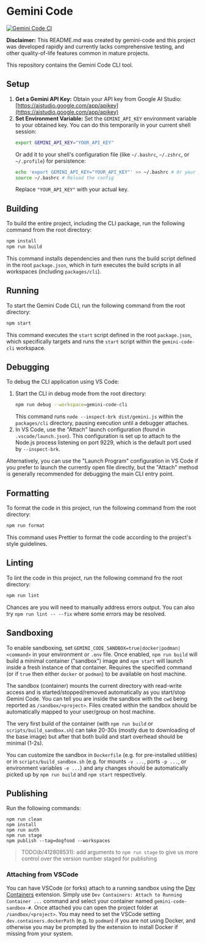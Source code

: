# Gemini Code

[![Gemini Code CI](https://github.com/google-gemini/gemini-code/actions/workflows/ci.yml/badge.svg)](https://github.com/google-gemini/gemini-code/actions/workflows/ci.yml)

**Disclaimer:** This README.md was created by gemini-code and this project was developed rapidly and currently lacks comprehensive testing, and other quality-of-life features common in mature projects.

This repository contains the Gemini Code CLI tool.

## Setup

1.  **Get a Gemini API Key:** Obtain your API key from Google AI Studio: [https://aistudio.google.com/app/apikey](https://aistudio.google.com/app/apikey)
2.  **Set Environment Variable:** Set the `GEMINI_API_KEY` environment variable to your obtained key. You can do this temporarily in your current shell session:
    ```bash
    export GEMINI_API_KEY="YOUR_API_KEY"
    ```
    Or add it to your shell's configuration file (like `~/.bashrc`, `~/.zshrc`, or `~/.profile`) for persistence:
    ```bash
    echo 'export GEMINI_API_KEY="YOUR_API_KEY"' >> ~/.bashrc # Or your preferred shell config file
    source ~/.bashrc # Reload the config
    ```
    Replace `"YOUR_API_KEY"` with your actual key.

## Building

To build the entire project, including the CLI package, run the following command from the root directory:

```bash
npm install
npm run build
```

This command installs dependencies and then runs the build script defined in the root `package.json`, which in turn executes the build scripts in all workspaces (including `packages/cli`).

## Running

To start the Gemini Code CLI, run the following command from the root directory:

```bash
npm start
```

This command executes the `start` script defined in the root `package.json`, which specifically targets and runs the `start` script within the `gemini-code-cli` workspace.

## Debugging

To debug the CLI application using VS Code:

1.  Start the CLI in debug mode from the root directory:
    ```bash
    npm run debug --workspace=gemini-code-cli
    ```
    This command runs `node --inspect-brk dist/gemini.js` within the `packages/cli` directory, pausing execution until a debugger attaches.
2.  In VS Code, use the "Attach" launch configuration (found in `.vscode/launch.json`). This configuration is set up to attach to the Node.js process listening on port 9229, which is the default port used by `--inspect-brk`.

Alternatively, you can use the "Launch Program" configuration in VS Code if you prefer to launch the currently open file directly, but the "Attach" method is generally recommended for debugging the main CLI entry point.

## Formatting

To format the code in this project, run the following command from the root directory:

```bash
npm run format
```

This command uses Prettier to format the code according to the project's style guidelines.

## Linting

To lint the code in this project, run the following command fro the root directory:

```bash
npm run lint
```

Chances are you will need to manually address errors output. You can also try `npm run lint -- --fix` where some errors may be resolved.

## Sandboxing

To enable sandboxing, set `GEMINI_CODE_SANDBOX=true|docker|podman|<command>` in your environment or `.env` file. Once enabled, `npm run build` will build a minimal container ("sandbox") image and `npm start` will launch inside a fresh instance of that container. Requires the specified command (or if `true` then either `docker` or `podman`) to be available on host machine.

The sandbox (container) mounts the current directory with read-write access and is started/stopped/removed automatically as you start/stop Gemini Code. You can tell you are inside the sandbox with the `cwd` being reported as `/sandbox/<project>`. Files created within the sandbox should be automatically mapped to your user/group on host machine.

The very first build of the container (with `npm run build` or `scripts/build_sandbox.sh`) can take 20-30s (mostly due to downloading of the base image) but after that both build and start overhead should be minimal (1-2s).

You can customize the sandbox in `Dockerfile` (e.g. for pre-installed utilities) or in `scripts/build_sandbox.sh` (e.g. for mounts `-v ...`, ports `-p ...`, or environment variables `-e ...`) and any changes should be automatically picked up by `npm run build` and `npm start` respectively.

## Publishing

Run the following commands:

```
npm run clean
npm install
npm run auth
npm run stage
npm publish --tag=dogfood --workspaces
```

> TODO(b/412808531): add arguments to `npm run stage` to give us more control over the version number staged for publishing

### Attaching from VSCode

You can have VSCode (or forks) attach to a running sandbox using the [Dev Containers](https://marketplace.cursorapi.com/items?itemName=ms-vscode-remote.remote-containers) extension. Simply use `Dev Containers: Attach to Running Container ...` command and select your container named `gemini-code-sandbox-#`. Once attached you can open the project folder at `/sandbox/<project>`. You may need to set the VSCode setting `dev.containers.dockerPath` (e.g. to `podman`) if you are not using Docker, and otherwise you may be prompted by the extension to install Docker if missing from your system.
